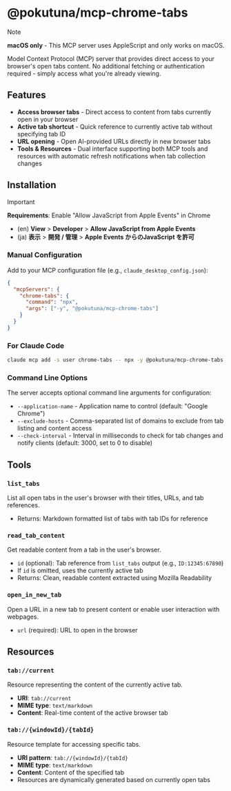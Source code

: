 # @pokutuna/mcp-chrome-tabs

> [!NOTE]  
> **macOS only** - This MCP server uses AppleScript and only works on macOS.

Model Context Protocol (MCP) server that provides direct access to your browser's open tabs content. No additional fetching or authentication required - simply access what you're already viewing.

## Features

- **Access browser tabs** - Direct access to content from tabs currently open in your browser
- **Active tab shortcut** - Quick reference to currently active tab without specifying tab ID
- **URL opening** - Open AI-provided URLs directly in new browser tabs
- **Tools & Resources** - Dual interface supporting both MCP tools and resources with automatic refresh notifications when tab collection changes

## Installation

> [!IMPORTANT]  
> **Requirements**: Enable "Allow JavaScript from Apple Events" in Chrome
> - (en) **View** > **Developer** > **Allow JavaScript from Apple Events**
> - (ja) **表示** > **開発 / 管理** > **Apple Events からのJavaScript を許可**

### Manual Configuration
Add to your MCP configuration file (e.g., `claude_desktop_config.json`):

```json
{
  "mcpServers": {
    "chrome-tabs": {
      "command": "npx",
      "args": ["-y", "@pokutuna/mcp-chrome-tabs"]
    }
  }
}
```

### For Claude Code
```bash
claude mcp add -s user chrome-tabs -- npx -y @pokutuna/mcp-chrome-tabs
```

### Command Line Options
The server accepts optional command line arguments for configuration:

- `--application-name` - Application name to control (default: "Google Chrome")
- `--exclude-hosts` - Comma-separated list of domains to exclude from tab listing and content access
- `--check-interval` - Interval in milliseconds to check for tab changes and notify clients (default: 3000, set to 0 to disable)


## Tools

### `list_tabs`
List all open tabs in the user's browser with their titles, URLs, and tab references.
- Returns: Markdown formatted list of tabs with tab IDs for reference

### `read_tab_content`
Get readable content from a tab in the user's browser.
- `id` (optional): Tab reference from `list_tabs` output (e.g., `ID:12345:67890`)
- If `id` is omitted, uses the currently active tab
- Returns: Clean, readable content extracted using Mozilla Readability

### `open_in_new_tab`
Open a URL in a new tab to present content or enable user interaction with webpages.
- `url` (required): URL to open in the browser

## Resources

### `tab://current`
Resource representing the content of the currently active tab.
- **URI**: `tab://current`
- **MIME type**: `text/markdown`
- **Content**: Real-time content of the active browser tab

### `tab://{windowId}/{tabId}`
Resource template for accessing specific tabs.
- **URI pattern**: `tab://{windowId}/{tabId}`
- **MIME type**: `text/markdown`
- **Content**: Content of the specified tab
- Resources are dynamically generated based on currently open tabs
